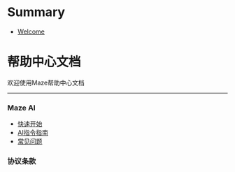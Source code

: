 # Summary

* [Welcome](README.md)

# 帮助中心文档

欢迎使用Maze帮助中心文档

------

### Maze AI

- [快速开始](ai/quick-start-guide.md)
- [AI指令指南](ai/commands-manual.md)
- [常见问题](ai/FAQ.md)

### 协议条款
